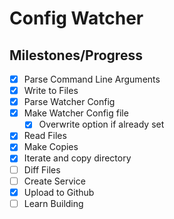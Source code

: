# Config Watcher

## Milestones/Progress

- [X] Parse Command Line Arguments 
- [X] Write to Files               
- [X] Parse Watcher Config
- [X] Make Watcher Config file
    - [X] Overwrite option if already set
- [X] Read Files
- [X] Make Copies
- [X] Iterate and copy directory 
- [ ] Diff Files
- [ ] Create Service
- [X] Upload to Github
- [ ] Learn Building
